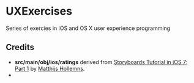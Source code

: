 # UXExercises

Series of exercies in iOS and OS X user experience programming

## Credits

* **src/main/obj/ios/ratings** derived from [Storyboards Tutorial in iOS 7: Part 1](http://www.raywenderlich.com/50308/storyboards-tutorial-in-ios-7-part-1) by [Matthijs Hollemns](http://www.raywenderlich.com/u/Hollance).
* 
